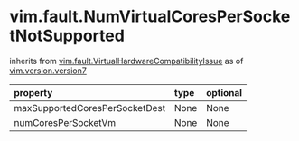 vim.fault.NumVirtualCoresPerSocketNotSupported
==============================================
inherits from [vim.fault.VirtualHardwareCompatibilityIssue](docs/vim.fault.VirtualHardwareCompatibilityIssue.md)
as of [vim.version.version7](docs/vim.version.md)

| property | type | optional |
|:---------|:-----|:---------|
| maxSupportedCoresPerSocketDest | None | None |
| numCoresPerSocketVm | None | None |

